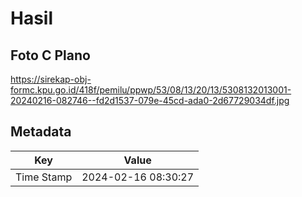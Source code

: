 # Hasil

## Foto C Plano

https://sirekap-obj-formc.kpu.go.id/418f/pemilu/ppwp/53/08/13/20/13/5308132013001-20240216-082746--fd2d1537-079e-45cd-ada0-2d67729034df.jpg


## Metadata

| Key        | Value               |
| ---------- | ------------------- |
| Time Stamp | 2024-02-16 08:30:27 |



